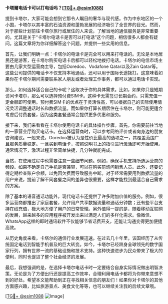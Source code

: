 **卡塔爾电话卡可以打电话吗？[[TG💪+ @esim1088](https://t.me/s/esim1088)]**

提到卡塔尔，大家可能会想到它那令人瞩目的奢华与现代感。作为中东地区的一个小国，卡塔尔以其丰富的石油资源和蓬勃发展的经济吸引了全世界的目光。然而，对于那些计划前往卡塔尔旅行或居住的人来说，了解当地的通信服务是非常重要的。尤其是关于“卡塔尔电话卡是否可以打电话”这个问题，相信很多人都会有疑问。这篇文章将为你详细解答这个问题，并提供一些实用的信息。

首先，让我们明确一点：卡塔尔的电话卡是完全可以用来打电话的。无论是本地居民还是游客，在卡塔尔购买电话卡后都可以轻松地拨打电话。卡塔尔的电信市场主要由几家大型运营商主导，包括Ooredoo、Vodafone Qatar以及Zain Qatar等。这些公司提供的电话卡不仅支持本地通话，还可以用于国际长途拨打。这意味着如果你在卡塔尔期间需要联系家人朋友或者处理工作事务，都可以通过电话卡实现。

那么，如何选择适合自己的卡呢？这取决于你的具体需求。比如，如果你只是短期访问卡塔尔，那么可以选择预付费SIM卡。这种卡无需签订长期合约，只需充值一定金额即可使用。预付费SIM卡的优点在于灵活性高，可以根据自己的实际使用情况灵活调整通话时长和数据流量。而如果你打算长期居住在卡塔尔，则可能更适合考虑后付费套餐，因为这类套餐通常会提供更多优惠和服务。

接下来，我们来看看在卡塔尔使用电话卡的具体操作步骤。首先，你需要前往当地的一家营业厅购买电话卡。在选择运营商时，可以参考网络评价或者向身边的朋友咨询建议。一般来说，Ooredoo被认为是性价比最高的选项之一，其覆盖范围广且服务质量稳定。一旦买到电话卡，按照说明书上的指引进行激活即可开始使用。通常情况下，激活过程非常简单快捷，几分钟就能完成。

当然，在使用过程中也需要注意一些细节问题。例如，确保手机支持所选运营商的频段。如果不确定自己手机是否兼容，可以在购买前询问销售人员。此外，还要记得定期检查账户余额，以免因欠费而导致服务中断。对于经常需要用到数据流量的用户来说，提前了解不同套餐之间的差异也很重要，这样才能找到最适合自己需求的方案。

除了基本的语音通话功能外，现代电话卡还提供了许多附加价值的服务。例如，很多运营商都推出了家庭套餐，允许用户共享数据流量和通话分钟数；还有些平台支持在线充值，极大地方便了用户的日常管理。另外值得一提的是，随着移动互联网的发展，越来越多的应用程序被开发出来以满足人们的多样化需求。像微信、WhatsApp这样的即时通讯软件不仅能够节省话费开支，还能让沟通变得更加便捷高效。

从历史角度来看，卡塔尔的通信行业发展迅速。在过去几十年里，该国经历了从传统固定电话到智能手机普及的巨大转变。如今，卡塔尔已经跻身全球领先的数字国家行列，拥有世界一流的基础设施和技术支持。这种快速进步为民众带来了极大的便利，同时也促进了整个社会经济的发展。

最后，我想强调的是，在选择卡塔尔电话卡时一定要结合自身实际情况做出明智决策。无论是为了方便出行还是提高工作效率，合理利用电话卡都将为你带来意想不到的好处。希望本文能帮助到正在寻找相关信息的朋友们！如果你对卡塔尔的其他方面感兴趣，比如旅游景点、美食文化等等，也可以继续关注我的后续文章哦。

[[TG💪+ @esim1088](https://t.me/s/esim1088) ![Image](https://i.postimg.cc/4NQfJmqS/Snipaste-2025-05-13-00-14-12.png)]